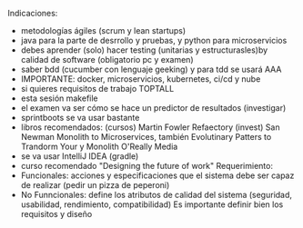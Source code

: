 Indicaciones:
- metodologías ágiles (scrum y lean startups)
- java para la parte de desrrollo y pruebas, y python para microservicios
- debes aprender (solo) hacer testing (unitarias y estructurasles)by calidad de software (obligatorio pc y examen) 
- saber bdd (cucumber con lenguaje geeking) y para tdd se usará AAA
- IMPORTANTE: docker, microservicios, kubernetes, ci/cd y nube
- si quieres requisitos de trabajo TOPTALL
- esta sesión makefile
- el examen va ser cómo se hace un predictor de resultados (investigar)
- sprintboots se va usar bastante
- libros recomendados: (cursos) Martin Fowler Refaectory (invest) San Newman Monolith to Microservices, también Evolutinary Patters to Trandorm Your y Monolith O'Really Media
- se va usar IntelliJ IDEA (gradle)
- curso recomendado "Designing the future of work"
Requerimiento: 
- Funcionales: acciones y especificaciones que el sistema debe ser capaz de realizar (pedir un pizza de peperoni)
- No Funncionales: define los atributos de calidad del sistema (seguridad, usabilidad, rendimiento, compatibilidad)
Es importante definir bien los requisitos y diseño

